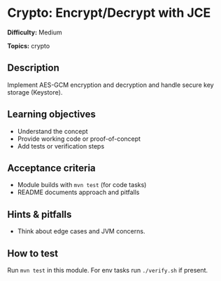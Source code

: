 # Crypto: Encrypt/Decrypt with JCE

**Difficulty:** Medium

**Topics:** crypto

## Description

Implement AES-GCM encryption and decryption and handle secure key storage (Keystore).


## Learning objectives

- Understand the concept
- Provide working code or proof-of-concept
- Add tests or verification steps

## Acceptance criteria

- Module builds with `mvn test` (for code tasks)
- README documents approach and pitfalls

## Hints & pitfalls

- Think about edge cases and JVM concerns.

## How to test

Run `mvn test` in this module. For env tasks run `./verify.sh` if present.
